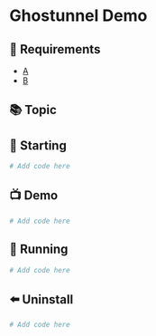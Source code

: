 # Ghostunnel Demo

## :bookmark: Requirements

- [A]()
- [B]()

## :books: Topic



## :triangular_flag_on_post: Starting

```bash
# Add code here
```


## :tv: Demo 

```bash
# Add code here
```

## :rowboat: Running

```bash
# Add code here
```

## :arrow_left: Uninstall

```bash
# Add code here
```
